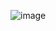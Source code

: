 ![image](https://user-images.githubusercontent.com/78880503/173053373-3ea46153-41fb-4655-87fc-4537c767ec15.png)

